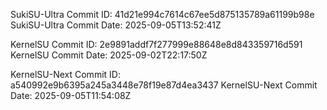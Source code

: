 SukiSU-Ultra Commit ID: 41d21e994c7614c67ee5d875135789a61199b98e
SukiSU-Ultra Commit Date: 2025-09-05T13:52:41Z

KernelSU Commit ID: 2e9891addf7f277999e88648e8d843359716d591
KernelSU Commit Date: 2025-09-02T22:17:50Z

KernelSU-Next Commit ID: a540992e9b6395a245a3448e78f19e87d4ea3437
KernelSU-Next Commit Date: 2025-09-05T11:54:08Z

